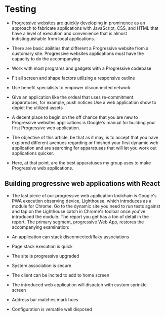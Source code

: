 # Testing
- Progressive websites are quickly developing in prominence as an approach to fabricate applications with JavaScript, CSS, 
 and HTML that have a level of execution and convenience that is almost indistinguishable from local applications. 
  
 - There are basic abilities that different a Progressive website from a customary site. Progressive websites applications must have the capacity to do the accompanying

 - Work with most programs and gadgets  with a Progressive codebase 
 - Fit all screen and shape factors utilizing a responsive outline 
 - Use benefit specialists to empower disconnected network 
 - Give an application like the ordeal that uses re-commitment apparatuses, for example, push notices 
Use a web application show to depict the utilized assets 
- A decent place to begin on the off chance that you are new to Progressive websites applications is Google's manual for building your first Progressive web application. 
- The objective of this article, be that as it may, is to accept that you have explored different avenues regarding or finished your first dynamic web application and are searching for apparatuses that will let you work out applications quicker.
- Here, at that point, are the best apparatuses my group uses to make Progressive web applications. 
## Building progressive web applications with React
- The last piece of our progressive web application toolchain is Google's PWA execution observing device, Lighthouse, which introduces as a module for Chrome. Go to the dynamic site you need to run tests against and tap on the Lighthouse catch in Chrome's toolbar once you've introduced the module. The report you get has a ton of detail in the report. The primary segment, progressive Web App, restores the accompanying examination: 

- An application can stack disconnected/flaky associations 

- Page stack execution is quick 

- The site is progressive  upgraded 

- System association is secure 

- The client can be incited to add to home screen 

- The introduced web application will dispatch with custom sprinkle screen 

- Address bar matches mark hues 

- Configuration is versatile well disposed
